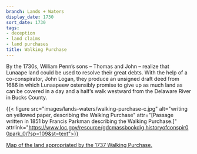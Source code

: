 ```yaml
---
branch: Lands + Waters
display_date: 1730
sort_date: 1730
tags:
- deception
- land claims
- land purchases
title: Walking Purchase
---
```


By the 1730s, William Penn’s sons – Thomas and John – realize that Lunaape land could be used to resolve their great debts. With the help of a co-conspirator, John Logan, they produce an unsigned draft deed from 1686 in which Lunaapeew ostensibly promise to give up as much land as can be covered in a day and a half’s walk westward from the Delaware River in Bucks County.

{{< figure src="images/lands-waters/walking-purchase-c.jpg" alt="writing on yellowed paper, describing the Walking Purchase" attr="[Passage written in 1851 by Francis Parkman describing the Walking Purchase.]" attrlink="https://www.loc.gov/resource/gdcmassbookdig.historyofconspir00park_0/?sp=109&st=text">}}


[Map of the land appropriated by the 1737 Walking Purchase.](https://commons.wikimedia.org/wiki/File:Walking_purchase_en.png#/media/File:Walking_purchase_en.png)
